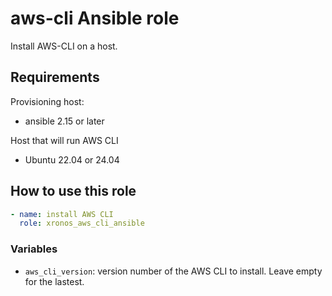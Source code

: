# aws-cli Ansible role

Install AWS-CLI on a host.

## Requirements

Provisioning host:

- ansible 2.15 or later

Host that will run AWS CLI

- Ubuntu 22.04 or 24.04

## How to use this role

```yaml
- name: install AWS CLI
  role: xronos_aws_cli_ansible
```

### Variables

- `aws_cli_version`: version number of the AWS CLI to install. Leave empty for the lastest.
